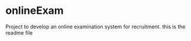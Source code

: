# onlineExam
Project to develop an online examination system for recruitment.
this is the readme file
